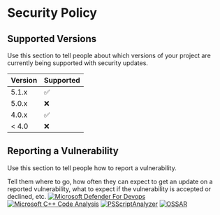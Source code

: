 # Security Policy

## Supported Versions

Use this section to tell people about which versions of your project are
currently being supported with security updates.

| Version | Supported          |
| ------- | ------------------ |
| 5.1.x   | :white_check_mark: |
| 5.0.x   | :x:                |
| 4.0.x   | :white_check_mark: |
| < 4.0   | :x:                |

## Reporting a Vulnerability

Use this section to tell people how to report a vulnerability.

Tell them where to go, how often they can expect to get an update on a
reported vulnerability, what to expect if the vulnerability is accepted or
declined, etc.
[![Microsoft Defender For Devops](https://github.com/gilbertalgordo/proxy-verifier/actions/workflows/defender-for-devops.yml/badge.svg)](https://github.com/gilbertalgordo/proxy-verifier/actions/workflows/defender-for-devops.yml)
[![Microsoft C++ Code Analysis](https://github.com/gilbertalgordo/proxy-verifier/actions/workflows/msvc.yml/badge.svg)](https://github.com/gilbertalgordo/proxy-verifier/actions/workflows/msvc.yml)
[![PSScriptAnalyzer](https://github.com/gilbertalgordo/proxy-verifier/actions/workflows/powershell.yml/badge.svg)](https://github.com/gilbertalgordo/proxy-verifier/actions/workflows/powershell.yml)
[![OSSAR](https://github.com/gilbertalgordo/proxy-verifier/actions/workflows/ossar.yml/badge.svg)](https://github.com/gilbertalgordo/proxy-verifier/actions/workflows/ossar.yml)
